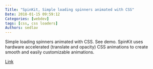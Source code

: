 ```yaml
---
Title: "SpinKit, Simple loading spinners animated with CSS"
Date: 2018-01-15 09:59:12
Categories: [webdev]
tags: [css, css loaders]
Authors: sedlav
---
```


Simple loading spinners animated with CSS. See demo. SpinKit uses hardware accelerated (translate and opacity) CSS animations to create smooth and easily customizable animations.

[Link](http://tobiasahlin.com/spinkit/)
